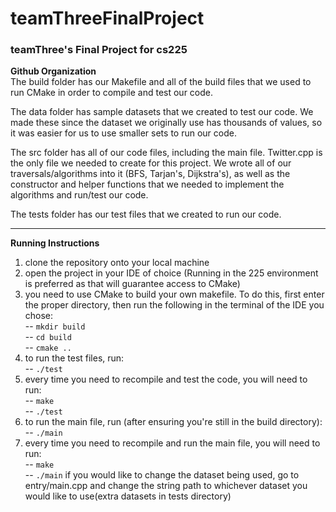 # teamThreeFinalProject
### teamThree's Final Project for cs225



**Github Organization**  
The build folder has our Makefile and all of the build files that we used to run CMake in order to compile and test our code.  

The data folder has sample datasets that we created to test our code. We made these since the dataset we originally use has thousands of values, so it was easier for us to use smaller sets to run our code.  

The src folder has all of our code files, including the main file. Twitter.cpp is the only file we needed to create for this project. We wrote all of our traversals/algorithms into it (BFS, Tarjan's, Dijkstra's), as well as the constructor and helper functions that we needed to implement the algorithms and run/test our code.  

The tests folder has our test files that we created to run our code.

***
**Running Instructions**
1) clone the repository onto your local machine
2) open the project in your IDE of choice (Running in the 225 environment is preferred as that will guarantee access to CMake)
3) you need to use CMake to build your own makefile. To do this, first enter the proper directory, then run the following in the terminal of the IDE you chose:  
    -- `mkdir build`  
    -- `cd build`  
    -- `cmake ..`
4) to run the test files, run:  
    -- `./test`
5) every time you need to recompile and test the code, you will need to run:  
    -- `make`  
    -- `./test`
6) to run the main file, run (after ensuring you're still in the build directory):  
    -- `./main`
7) every time you need to recompile and run the main file, you will need to run:  
    -- `make`  
    -- `./main`
    if you would like to change the dataset being used, go to entry/main.cpp and change the string path to whichever dataset you would like to use(extra datasets in tests directory)
